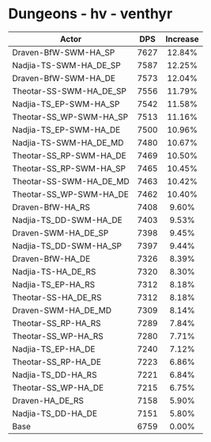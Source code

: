 # Dungeons - hv - venthyr
| Actor | DPS | Increase |
|---|:---:|:---:|
|Draven-BfW-SWM-HA_SP|7627|12.84%|
|Nadjia-TS-SWM-HA_DE_SP|7587|12.25%|
|Draven-BfW-SWM-HA_DE|7573|12.04%|
|Theotar-SS-SWM-HA_DE_SP|7556|11.79%|
|Nadjia-TS_EP-SWM-HA_SP|7542|11.58%|
|Theotar-SS_WP-SWM-HA_SP|7513|11.16%|
|Nadjia-TS_EP-SWM-HA_DE|7500|10.96%|
|Nadjia-TS-SWM-HA_DE_MD|7480|10.67%|
|Theotar-SS_RP-SWM-HA_DE|7469|10.50%|
|Theotar-SS_RP-SWM-HA_SP|7465|10.45%|
|Theotar-SS-SWM-HA_DE_MD|7463|10.42%|
|Theotar-SS_WP-SWM-HA_DE|7462|10.40%|
|Draven-BfW-HA_RS|7408|9.60%|
|Nadjia-TS_DD-SWM-HA_DE|7403|9.53%|
|Draven-SWM-HA_DE_SP|7398|9.45%|
|Nadjia-TS_DD-SWM-HA_SP|7397|9.44%|
|Draven-BfW-HA_DE|7326|8.39%|
|Nadjia-TS-HA_DE_RS|7320|8.30%|
|Nadjia-TS_EP-HA_RS|7312|8.18%|
|Theotar-SS-HA_DE_RS|7312|8.18%|
|Draven-SWM-HA_DE_MD|7309|8.14%|
|Theotar-SS_RP-HA_RS|7289|7.84%|
|Theotar-SS_WP-HA_RS|7280|7.71%|
|Nadjia-TS_EP-HA_DE|7240|7.12%|
|Theotar-SS_RP-HA_DE|7223|6.86%|
|Nadjia-TS_DD-HA_RS|7221|6.84%|
|Theotar-SS_WP-HA_DE|7215|6.75%|
|Draven-HA_DE_RS|7158|5.90%|
|Nadjia-TS_DD-HA_DE|7151|5.80%|
|Base|6759|0.00%|
